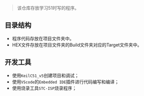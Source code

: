 > 该仓库存放学习51时写的程序。  
## 目录结构
- 程序代码存放在项目文件夹中。  
- HEX文件存放在项目文件夹的Build文件夹对应的Target文件夹中。  
## 开发工具
- 使用`KeilC51_v5`创建项目和调试；  
- 使用`VScode`的`Embedded IDE`插件进行代码编写和编译；  
- 使用烧录工具`STC-ISP`烧录程序；   
